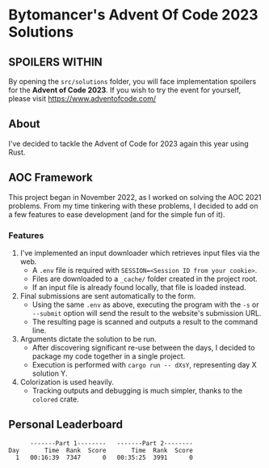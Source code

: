 # Bytomancer's Advent Of Code 2023 Solutions

## SPOILERS WITHIN

By opening the `src/solutions` folder,
you will face implementation spoilers for the **Advent of Code 2023**.
If you wish to try the event for yourself,
please visit https://www.adventofcode.com/

## About

I've decided to tackle the Advent of Code for 2023 again this year using Rust.

## AOC Framework

This project began in November 2022,
as I worked on solving the AOC 2021 problems.
From my time tinkering with these problems,
I decided to add on a few features to ease development
(and for the simple fun of it).

### Features

1. I've implemented an input downloader which retrieves input files via the web.
   - A `.env` file is required with `SESSION=<Session ID from your cookie>`.
   - Files are downloaded to a `_cache/` folder created in the project root.
   - If an input file is already found locally, that file is loaded instead.
2. Final submissions are sent automatically to the form.
   - Using the same `.env` as above,
     executing the program with the `-s` or `--submit`
     option will send the result to the website's submission URL.
   - The resulting page is scanned and outputs a result to the command line.
3. Arguments dictate the solution to be run.
   - After discovering significant re-use between the days,
     I decided to package my code together in a single project.
   - Execution is performed with `cargo run -- dXsY`,
     representing day X solution Y.
4. Colorization is used heavily.
   - Tracking outputs and debugging is much simpler,
     thanks to the `colored` crate.

## Personal Leaderboard

```
      -------Part 1--------   -------Part 2--------
Day       Time  Rank  Score       Time  Rank  Score
  1   00:16:39  7347      0   00:35:25  3991      0
```
